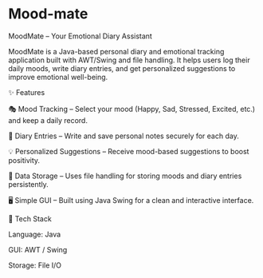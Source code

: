 # Mood-mate
MoodMate – Your Emotional Diary Assistant

MoodMate is a Java-based personal diary and emotional tracking application built with AWT/Swing and file handling. It helps users log their daily moods, write diary entries, and get personalized suggestions to improve emotional well-being.

✨ Features

🎭 Mood Tracking – Select your mood (Happy, Sad, Stressed, Excited, etc.) and keep a daily record.

📓 Diary Entries – Write and save personal notes securely for each day.

💡 Personalized Suggestions – Receive mood-based suggestions to boost positivity.

💾 Data Storage – Uses file handling for storing moods and diary entries persistently.

🖥️ Simple GUI – Built using Java Swing for a clean and interactive interface.

🔧 Tech Stack

Language: Java

GUI: AWT / Swing

Storage: File I/O
